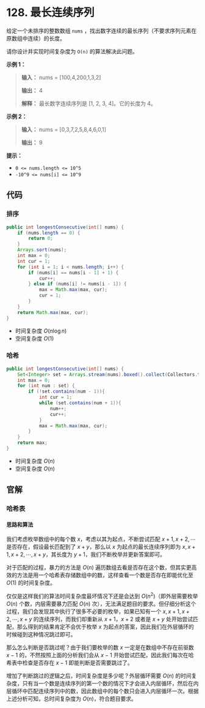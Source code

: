 # 128. 最长连续序列

给定一个未排序的整数数组 `nums` ，找出数字连续的最长序列（不要求序列元素在原数组中连续）的长度。

请你设计并实现时间复杂度为 `O(n)` 的算法解决此问题。

**示例 1：** 

> **输入：** nums = \[100,4,200,1,3,2]
>
> **输出：** 4
>
> **解释：** 最长数字连续序列是 \[1, 2, 3, 4]。它的长度为 4。

**示例 2：** 

> **输入：** nums = \[0,3,7,2,5,8,4,6,0,1]
>
> **输出：** 9

**提示：** 

*   `0 <= nums.length <= 10^5`
*   `-10^9 <= nums[i] <= 10^9`

## 代码

### 排序

```java
public int longestConsecutive(int[] nums) {
    if (nums.length == 0) {
        return 0;
    }
    Arrays.sort(nums);
    int max = 0;
    int cur = 1;
    for (int i = 1; i < nums.length; i++) {
        if (nums[i] == nums[i - 1] + 1) {
            cur++;
        } else if (nums[i] != nums[i - 1]) {
            max = Math.max(max, cur);
            cur = 1;
        }
    }
    return Math.max(max, cur);
}
```

- 时间复杂度 $O(n\log n)$
- 空间复杂度 $O(1)$

### 哈希

```java
public int longestConsecutive(int[] nums) {
    Set<Integer> set = Arrays.stream(nums).boxed().collect(Collectors.toSet());
    int max = 0;
    for (int num : set) {
        if (!set.contains(num - 1)){
            int cur = 1;
            while (set.contains(num + 1)){
                num++;
                cur++;
            }
            max = Math.max(max, cur);
        }
    }
    return max;
}
```

- 时间复杂度 $O(n)$
- 空间复杂度 $O(n)$

## 官解

### 哈希表

#### 思路和算法

我们考虑枚举数组中的每个数 $x$，考虑以其为起点，不断尝试匹配 $x+1,x+2,\cdots$ 是否存在，假设最长匹配到了 $x+y$，那么以 $x$ 为起点的最长连续序列即为 $x,x+1,x+2,\cdots,x+y$，其长度为 $y+1$，我们不断枚举并更新答案即可。

对于匹配的过程，暴力的方法是 $O(n)$ 遍历数组去看是否存在这个数，但其实更高效的方法是用一个哈希表存储数组中的数，这样查看一个数是否存在即能优化至 $O(1)$ 的时间复杂度。

仅仅是这样我们的算法时间复杂度最坏情况下还是会达到 $O(n^2)$（即外层需要枚举 $O(n)$ 个数，内层需要暴力匹配 $O(n)$ 次），无法满足题目的要求。但仔细分析这个过程，我们会发现其中执行了很多不必要的枚举，如果已知有一个 $x,x+1,x+2,\cdots,x+y$ 的连续序列，而我们却重新从 $x+1$，$x+2$ 或者是 $x+y$ 处开始尝试匹配，那么得到的结果肯定不会优于枚举 $x$ 为起点的答案，因此我们在外层循环的时候碰到这种情况跳过即可。

那么怎么判断是否跳过呢？由于我们要枚举的数 $x$ 一定是在数组中不存在前驱数 $x−1$ 的，不然按照上面的分析我们会从 $x−1$ 开始尝试匹配，因此我们每次在哈希表中检查是否存在 $x−1$ 即能判断是否需要跳过了。

增加了判断跳过的逻辑之后，时间复杂度是多少呢？外层循环需要 $O(n)$ 的时间复杂度，只有当一个数是连续序列的第一个数的情况下才会进入内层循环，然后在内层循环中匹配连续序列中的数，因此数组中的每个数只会进入内层循环一次。根据上述分析可知，总时间复杂度为 $O(n)$，符合题目要求。

